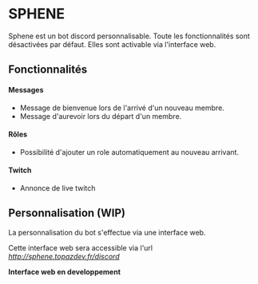 # SPHENE

Sphene est un bot discord personnalisable.
Toute les fonctionnalités sont désactivées par défaut.
Elles sont activable via l'interface web.

## Fonctionnalités

#### Messages
- Message de bienvenue lors de l'arrivé d'un nouveau membre.
- Message d'aurevoir lors du départ d'un membre.

#### Rôles
- Possibilité d'ajouter un role automatiquement au nouveau arrivant.

#### Twitch
- Annonce de live twitch

## Personnalisation (WIP)

La personnalisation du bot s'effectue via une interface web.

Cette interface web sera accessible via l'url _http://sphene.topazdev.fr/discord_

**Interface web en developpement**
